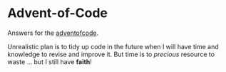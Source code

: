 # Advent-of-Code

Answers for the [adventofcode](https://adventofcode.com).

Unrealistic plan is to tidy up code in the future when I will have time and knowledge to revise and improve it.
But time is to *precious* resource to waste ... but I still have **faith**!
